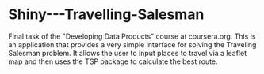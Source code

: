 # Shiny---Travelling-Salesman
Final task of the "Developing Data Products" course at coursera.org.
This is an application that provides a very simple interface for solving the Traveling Salesman problem.
It allows the user to input places to travel via a leaflet map and then uses the TSP package to calculate the best route.
